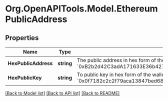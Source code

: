 
# Org.OpenAPITools.Model.EthereumPublicAddress

## Properties

Name | Type | Description | Notes
------------ | ------------- | ------------- | -------------
**HexPublicAddress** | **string** | The public address in hex form of the wallet. This is commonly used in Ethereum, Binance, and Avalanche C-Chain. (e.g., &#x60;0xB2b2d42C3adA171633E36b427F062f85A642F453&#x60;)  | [optional] 
**HexPublicKey** | **string** | To public key in hex form of the wallet. This is hashed to get the hex public address. (e.g., &#x60;0x0f7182c2c2f79aca13847bed68c67662c021df868ee5d20a78df6095e4cd162610c63ec9050989a3755a18255cdd707e50678bfd762db3f0feea647610e974c4&#x60;)  | [optional] 

[[Back to Model list]](../README.md#documentation-for-models)
[[Back to API list]](../README.md#documentation-for-api-endpoints)
[[Back to README]](../README.md)

